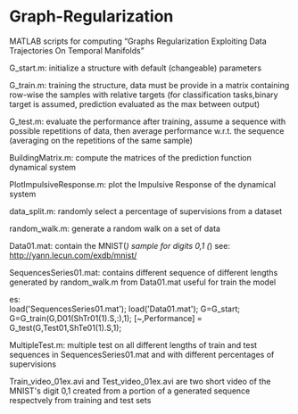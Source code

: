# Graph-Regularization
MATLAB scripts for computing “Graphs Regularization Exploiting Data Trajectories On Temporal Manifolds”

G_start.m: initialize a structure with default (changeable) parameters

G_train.m: training the structure, data must be provide in a matrix containing row-wise the samples with relative targets (for classification tasks,binary target is assumed, prediction evaluated as the max between output)

G_test.m: evaluate the performance after training, assume a sequence with possible repetitions of data, then average performance w.r.t. the sequence (averaging on the repetitions of the same sample)

BuildingMatrix.m: compute the matrices of the prediction function dynamical system

PlotImpulsiveResponse.m: plot the Impulsive Response of the dynamical system

data_split.m: randomly select a percentage of supervisions from a dataset

random_walk.m: generate a random walk on a set of data

Data01.mat: contain the MNIST(*) sample for digits 0,1
(*) see: http://yann.lecun.com/exdb/mnist/

SequencesSeries01.mat: contains different sequence of different lengths generated by random_walk.m from Data01.mat useful for train the model

es:  
load('SequencesSeries01.mat');
load('Data01.mat');
G=G_start;
G=G_train(G,D01(ShTr01(1).S,:),1);
[~,Performance] = G_test(G,Test01,ShTe01(1).S,1);

MultipleTest.m: multiple test on all different lengths of train and test sequences in SequencesSeries01.mat and with different percentages of supervisions

Train_video_01ex.avi and Test_video_01ex.avi are two short video of the MNIST's digit 0,1 created from a portion of a generated sequence respectvely from training and test sets
